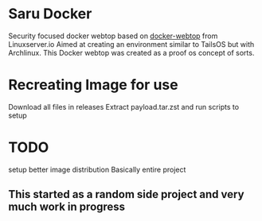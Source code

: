 # Saru Docker

Security focused docker webtop based on [docker-webtop](https://github.com/linuxserver/docker-webtop) from Linuxserver.io
Aimed at creating an environment similar to TailsOS but with Archlinux.
This Docker webtop was created as a proof os concept of sorts.

# Recreating Image for use
Download all files in releases
Extract payload.tar.zst and run scripts to setup

# TODO
setup better image distribution
Basically entire project

## This started as a random side project and very much work in progress
